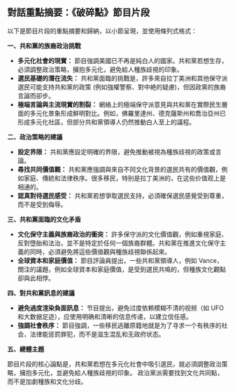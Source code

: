## 對話重點摘要：《破碎點》節目片段

以下是節目片段的重點摘要和歸納，以小節呈現，並使用條列式格式：

**一、共和黨的族裔政治挑戰**

* **多元化社會的現實：** 節目強調美國已不再是純白人的國家。共和黨若想生存，必須調整政治策略，擁抱多元化，避免給人種族歧視的印象。
* **選民基礎的潛在流失：** 共和黨面臨的挑戰是，許多來自拉丁美洲和其他保守派選民可能支持共和黨的政策 (例如強權警察、對中絶的疑慮)，但因政黨的族裔言論而卻步。
* **極端言論與主流現實的割裂：** 網絡上的極端保守派意見與共和黨在實際民生層面的多元化景象形成鮮明對比。例如，佛羅里達州、德克薩斯州和喬治亞州已形成多元化社區，但部分共和黨領導人仍然推動白人至上的議程。

**二、政治策略的建議**

* **設定界限：** 共和黨應設定明確的界限，避免推動被視為種族歧視的政策或言論。
* **尋找共同價值觀：** 共和黨應強調與來自不同文化背景的選民共有的價值觀，例如家庭、傳統和法律秩序。很多移民，特别是拉丁美洲的，在这些价值观上是相通的。
* **認真對待選民感受：** 共和黨若想爭取選民支持，必須確保選民感覺受到尊重，而不是受到侮辱。

**三、共和黨面臨的文化矛盾**

* **文化保守主義與族裔政治的衝突：** 許多保守派的文化價值觀，例如重視家庭、反對墮胎和法治，並不是特定於任何一個族裔群體。共和黨在推進文化保守主義的同時，必須避免將這些價值觀與種族歧視聯係起來。
* **全球資本和家庭價值：** 節目評論員提出，一些共和黨領導人，例如 Vance，關注的議題，例如全球資本和家庭價值，是受到選民共鳴的，但種族文化觀點卻與此相悖。

**四、對共和黨訊息的建議**

* **避免過度渲染負面訊息：** 节目提出，避免过度依赖模糊不清的视频（如 UFO 和大数据足迹），应使用明确和清晰的信息传递，以建立信任感。
* **強調社會秩序：** 節目強調，一些移民逃離原籍地就是为了寻求一个有秩序的社会，法律能惩罰罪犯，而不是滋生混乱和无政府状态。

**五、總體主題**

節目片段的核心論點是，共和黨若想在多元化社會中吸引選民，就必須調整政治策略，擁抱多元化，並避免給人種族歧視的印象。 政治黨派需要找到文化共同點，而不是加劇種族和文化分歧。